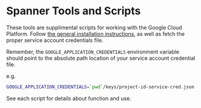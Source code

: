 # Spanner Tools and Scripts

These tools are supplimental scripts for working with the Google Cloud Platform. Follow [the general installation instructions](https://cloud.google.com/spanner/docs/getting-started/python/), as well as fetch the proper service account credentials file.

Remember, the `GOOGLE_APPLICATION_CREDENTIALS` environment variable should point to the absolute path location of your service account credential file.

e.g. 
```bash
GOOGLE_APPLICATION_CREDENTIALS=`pwd`/keys/project-id-service-cred.json venv/bin/python purge_ttl.py
```
See each script for details about function and use.
